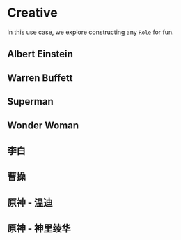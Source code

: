 # Creative

In this use case, we explore constructing any `Role` for fun.

## Albert Einstein

## Warren Buffett

## Superman

## Wonder Woman

## 李白

## 曹操

## 原神 - 温迪

## 原神 - 神里绫华
